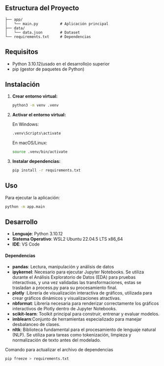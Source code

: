 ## Estructura del Proyecto

```
├── app/
│   └── main.py          # Aplicación principal
├── data/
│   └── data.json        # Dataset
└── requirements.txt     # Dependencias
```

## Requisitos

- Python 3.10.12(usado en el desarrollo)o superior
- pip (gestor de paquetes de Python)

## Instalación

1. **Crear entorno virtual:**
   ```bash
   python3 -m venv .venv
   ```

2. **Activar el entorno virtual:**
   
   En Windows:
   ```bash
   .venv\Scripts\activate
   ```
   
   En macOS/Linux:
   ```bash
   source .venv/bin/activate
   ```

3. **Instalar dependencias:**
   ```bash
   pip install -r requirements.txt
   ```

## Uso

Para ejecutar la aplicación:

```bash
python -m app.main 
```

## Desarrollo

- **Lenguaje**: Python 3.10.12
- **Sistema Operativo**: WSL2 Ubuntu 22.04.5 LTS x86_64
- **IDE**: VS Code

#### Dependencias

- **pandas**: Lectura, manipulación y análisis de datos
- **ipykernel**: Necesario para ejecutar Jupyter Notebooks. Se utiliza durante el Análisis Exploratorio de Datos (EDA) para pruebas interactivas, y una vez validadas las transformaciones, estas se trasladan a process.py para su procesamiento final.
- **plotly** :Librería de visualización interactiva de gráficos, utilizada para crear gráficos dinámicos y visualizaciones atractivas.
- **nbformat**: Librería necesaria para renderizar correctamente los gráficos interactivos de Plotly dentro de Jupyter Notebooks.
- **scikit-learn**: Toolkit principal para construir, entrenar y evaluar modelos.
- **imblearn**:Conjunto de herramientas especializado para manejar desbalanceo de clases.
- **nltk**: Biblioteca fundamental para el procesamiento de lenguaje natural (NLP). Se utiliza para tareas como tokenización, limpieza y normalización de texto antes del modelado.

Comando para actualizar el archivo de dependencias
```bash
pip freeze > requirements.txt
```